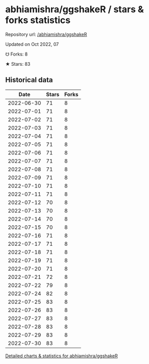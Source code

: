 # abhiamishra/ggshakeR / stars & forks statistics

Repository url: [/abhiamishra/ggshakeR](https://github.com/abhiamishra/ggshakeR)

Updated on Oct 2022, 07

☋ Forks: 8

★ Stars: 83

## Historical data
| Date | Stars | Forks |
|------|-------|-------|
| 2022-06-30 | 71 | 8 | 
| 2022-07-01 | 71 | 8 | 
| 2022-07-02 | 71 | 8 | 
| 2022-07-03 | 71 | 8 | 
| 2022-07-04 | 71 | 8 | 
| 2022-07-05 | 71 | 8 | 
| 2022-07-06 | 71 | 8 | 
| 2022-07-07 | 71 | 8 | 
| 2022-07-08 | 71 | 8 | 
| 2022-07-09 | 71 | 8 | 
| 2022-07-10 | 71 | 8 | 
| 2022-07-11 | 71 | 8 | 
| 2022-07-12 | 70 | 8 | 
| 2022-07-13 | 70 | 8 | 
| 2022-07-14 | 70 | 8 | 
| 2022-07-15 | 70 | 8 | 
| 2022-07-16 | 71 | 8 | 
| 2022-07-17 | 71 | 8 | 
| 2022-07-18 | 71 | 8 | 
| 2022-07-19 | 71 | 8 | 
| 2022-07-20 | 71 | 8 | 
| 2022-07-21 | 72 | 8 | 
| 2022-07-22 | 79 | 8 | 
| 2022-07-24 | 82 | 8 | 
| 2022-07-25 | 83 | 8 | 
| 2022-07-26 | 83 | 8 | 
| 2022-07-27 | 83 | 8 | 
| 2022-07-28 | 83 | 8 | 
| 2022-07-29 | 83 | 8 | 
| 2022-07-30 | 83 | 8 | 


[Detailed charts & statistics for abhiamishra/ggshakeR](https://reviewgithub.com/rep/abhiamishra/ggshakeR)
